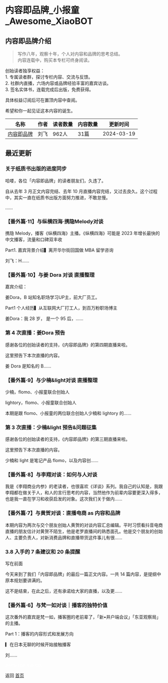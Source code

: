# 内容即品牌_小报童_Awesome_XiaoBOT

## 内容即品牌介绍
> 写作八年，观察十年，个人对内容和品牌的思考总结。    
内容连载中，购买本专栏可终身阅读。    
    
创始读者独享权益：    
1\. 专属读者群，探讨专栏内容、交流与反馈。    
2\. 社群内直播，六场内容或品牌经验丰富的嘉宾访谈。    
3\. 签名实体书，连载完成后出版，免费获得。    
    
具体权益订阅后可在置顶内容中查阅。    
    
希望和你一起见证这本内容的诞生。  
  


|名称|作者|读者数量|内容数量|更新时间|
|---|---|---|---|---|
|[内容即品牌](https://xiaobot.net/p/mediabrand?refer=0b133df9-27dc-423b-8101-639049001c13)|刘飞|962人|31篇|2024-03-19|

## 最近更新
### 关于纸质书出版的进度同步

哈喽，各位「内容即品牌」的读者朋友们，久违了。

自从去年 3 月正文内容完结、去年 10 月直播内容完结，又过去良久。这个过程中，其实一直在纸质书出版方面努力推进，不敢怠慢。

......

### 【番外篇·11】与纵横四海·携隐Melody对谈

携隐 Melody，播客《纵横四海》主播。《纵横四海》可能是 2023 年增长最快的中文播客，流量和口碑双丰收

Part1. 嘉宾背景介绍▍离开华尔街回国做 MBA 留学咨询

刘飞：H......

### 【番外篇·10】与姜 Dora 对谈 直播整理

嘉宾介绍：

姜Dora，B 站知名职场学习UP主，前大厂员工。

Part1 个人经历▍从互联网大厂打工人，到百万粉职场博主

姜Dora：我 28 岁， 是一个 95 后，......

### 第 4 次直播：姜Dora 预告

感谢各位的创始读者的支持，《内容即品牌》的第四期直播来啦。

这里预告下本次直播的内容。

姜 Dora 是知名的 B......

### 【番外篇·9】与少楠&light对谈 直播整理

少楠，flomo、小报童联合创始人

lightory，flomo、小报童联合创始人

本期是跟 flomo、小报童的两位联合创始人少楠和 lightory 的......

### 第 3 次直播：少楠&light 预告&问题征集

感谢各位的创始读者的支持，《内容即品牌》的第三期直播来啦。

这里预告下本次直播的内容。

少楠和 light 是笔记产品 flomo，以及内容创......

### 【番外篇·8】与李翔对谈：如何与人对谈

我是《李翔商业内参》的老读者，也很喜欢《详谈》系列。我自己的认知是，我跟李翔都在做关于人，和人的言行思考的内容，当然他作为前辈内容要更深入得多，也是我一直在学习和收获启发的对象。这次我们关于做内......

### 【番外篇·7】与黄贺对谈：直播电商 as 内容和品牌

本期内容为两次与交个朋友创始人黄贺的对谈内容汇总编辑。平时习惯看抖音电商直播的朋友估计对黄贺不陌生，他是老罗直播间的熟悉面孔。他是交个朋友的创始人、主要负责人，对新消费品牌和直播带货这件事儿有很......

### 3.8 入手的 7 条建议和 20 条提醒

写在前面

今天来到了我们「内容即品牌」的最后一篇正文内容。一共 14 篇内容，是提纲中原本规划要讲满的。

这不是结束，在此之后，还有承诺给大家的直播，以及更......

### 【番外篇·6】与梵一如对谈｜播客的独特价值

这次番外的嘉宾是梵一如，播客圈的老前辈了，「新•井户端会议」「东亚观察局」的主播。

Part 1：播客的内容形式和发展方向

▎在日本无聊的时候开始接触播客

刘......


<a href="https://github.com/Reno9527/awesome-xiaobot" style="color: white; text-decoration: none;">awesome-xiaobot</a>

返回 [首页](../README.md)
